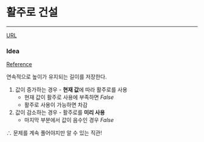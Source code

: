 # 활주로 건설
---

[URL](https://swexpertacademy.com/main/code/problem/problemDetail.do?contestProbId=AWIeW7FakkUDFAVH)

### Idea

[Reference](https://youtu.be/D3LCf9tD9Cs)

연속적으로 높이가 유지되는 길이를 저장한다.
1. 값이 증가하는 경우 - **현재 값**에 따라 활주로를 사용
    - 현재 값이 활주로 사용에 부족하면 $False$
    - 활주로 사용이 가능하면 차감
2. 값이 감소하는 경우 - 활주로를 **미리 사용**
    - 마지막 부분에서 값이 음수인 경우 $False$

$\therefore$ 문제를 계속 풀어야지만 알 수 있는 직관!

